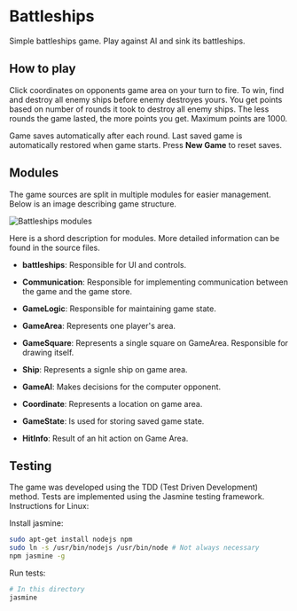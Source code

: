 # Battleships

Simple battleships game. Play against AI and sink its battleships.

## How to play

Click coordinates on opponents game area on your turn to fire.
To win, find and destroy all enemy ships before enemy destroyes yours.
You get points based on number of rounds it took to destroy all enemy ships.
The less rounds the game lasted, the more points you get. Maximum points are 1000.

Game saves automatically after each round.
Last saved game is automatically restored when game starts. Press **New Game** to reset saves.

## Modules

The game sources are split in multiple modules for easier management.
Below is an image describing game structure.

![Battleships modules](https://gitlab.rd.tut.fi/kallone2/wsd17-devnull/blob/master/src/js_games/battleships/modules.png)

Here is a shord description for modules. More detailed information can be found in the source files.

- **battleships**: Responsible for UI and controls.

- **Communication**: Responsible for implementing communication between the game and the game store.

- **GameLogic**: Responsible for maintaining game state.

- **GameArea**: Represents one player's area.

- **GameSquare**: Represents a single square on GameArea. Responsible for drawing itself.

- **Ship**: Represents a signle ship on game area.

- **GameAI**: Makes decisions for the computer opponent.

- **Coordinate**: Represents a location on game area.

- **GameState**: Is used for storing saved game state.

- **HitInfo**: Result of an hit action on Game Area.

## Testing

The game was developed using the TDD (Test Driven Development) method. Tests are implemented using
the Jasmine testing framework. Instructions for Linux:

Install jasmine:
```sh
sudo apt-get install nodejs npm
sudo ln -s /usr/bin/nodejs /usr/bin/node # Not always necessary
npm jasmine -g
```

Run tests: 
```sh
# In this directory
jasmine
```
